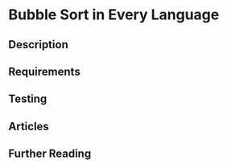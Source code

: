 # Bubble Sort in Every Language

## Description

## Requirements

## Testing

## Articles

## Further Reading